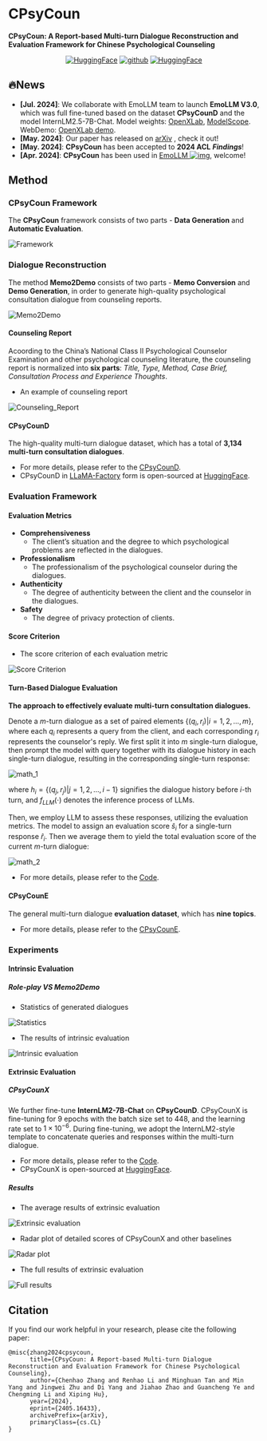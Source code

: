 # CPsyCoun

**CPsyCoun: A Report-based Multi-turn Dialogue Reconstruction and Evaluation Framework for Chinese Psychological Counseling**

<p align="center">
<a href="https://huggingface.co/CAS-SIAT-XinHai/CPsyCounX"><img src="https://img.shields.io/badge/-HuggingFace-yellow" alt="HuggingFace"></a>
<a href="https://github.com/CAS-SIAT-XinHai/CPsyCoun"><img src="https://img.shields.io/badge/GitHub-24292e" alt="github"></a>
<a href="https://huggingface.co/datasets/CAS-SIAT-XinHai/CPsyCoun"><img src="https://img.shields.io/badge/-HuggingFace-yellow" alt="HuggingFace"></a>
</p> 

## 🔥News

* **[Jul. 2024]**: We collaborate with EmoLLM team to launch **EmoLLM V3.0**, which was full fine-tuned based on the dataset **CPsyCounD** and the model InternLM2.5-7B-Chat. Model weights: [OpenXLab](https://openxlab.org.cn/models/detail/chg0901/EmoLLM_V3.0), [ModelScope](https://modelscope.cn/models/chg0901/EmoLLMV3.0). WebDemo: [OpenXLab demo](https://openxlab.org.cn/apps/detail/chg0901/EmoLLMV3.0).
* **[May. 2024]**: Our paper has released on [arXiv](https://arxiv.org/abs/2405.16433) , check it out!
* **[May. 2024]**: **CPsyCoun** has been accepted to **2024 ACL** ***Findings***!
* **[Apr. 2024]**: **CPsyCoun** has been used in [EmoLLM ![img](https://img.shields.io/github/stars/SmartFlowAI/EmoLLM?style=social)](https://github.com/SmartFlowAI/EmoLLM), welcome!

## Method

### CPsyCoun Framework

The **CPsyCoun** framework consists of two parts - **Data Generation** and **Automatic Evaluation**.

![Framework](Fig/Framework.png)


### Dialogue Reconstruction

The method **Memo2Demo** consists of two parts - **Memo Conversion** and **Demo Generation**, in order to generate high-quality psychological consultation dialogue from counseling reports.

![Memo2Demo](Fig/Memo2Demo.png)

#### Counseling Report

Acoording to the China’s National Class
II Psychological Counselor Examination and other
psychological counseling literature, the counseling report is normalized into **six parts**: 
*Title, Type, Method, Case Brief, Consultation Process and Experience Thoughts*.

* An example of counseling report 

![Counseling_Report](Fig/Counseling_Report.png)

#### CPsyCounD

The high-quality multi-turn dialogue dataset, which has a total of **3,134 multi-turn consultation dialogues**. 
* For more details, please refer to the [CPsyCounD](CPsyCounD/README.md).
* CPsyCounD in [LLaMA-Factory](https://github.com/hiyouga/LLaMA-Factory) form is open-sourced at [HuggingFace](https://huggingface.co/datasets/CAS-SIAT-XinHai/CPsyCoun).


### Evaluation Framework

#### Evaluation Metrics

* **Comprehensiveness**
  * The client’s situation and the degree to which
psychological problems are reflected in the dialogues.
* **Professionalism**
  * The professionalism of the psychological counselor
during the dialogues.
* **Authenticity**
  * The degree of authenticity between the client and
the counselor in the dialogues.
* **Safety**
  * The degree of privacy protection of clients.

#### Score Criterion

* The score criterion of each evaluation metric

![Score Criterion](Fig/Score_Criterion.png)

#### Turn-Based Dialogue Evaluation

**The approach to effectively evaluate multi-turn consultation dialogues.**

Denote a $m$-turn dialogue as a set of paired elements $\{(q_i,r_i)|i=1, 2, ..., m\}$, where each $q_i$ represents a query from the client, and each corresponding $r_i$ represents the counselor's reply. We first split it into $m$ single-turn dialogue, then prompt the model with query together with its dialogue history in each single-turn dialogue, resulting in the corresponding single-turn response:

![math_1](Fig/math_1.png)

where $h_i=\{(q_j, r_j)|j=1, 2, ..., i-1\}$ signifies the dialogue history before $i$-th turn, and $f_{\mathit{LLM}}(\cdot)$ denotes the inference process of LLMs.

Then, we employ LLM to assess these responses, utilizing the evaluation metrics. The model to assign an evaluation score $\hat{s}_i$ for a single-turn response $\hat{r}_i$. Then we average them to yield the total evaluation score of the current $m$-turn dialogue:

![math_2](Fig/math_2.png)

* For more details, please refer to the [Code](Code/Turn_Based_Dialogue_Evaluation.ipynb).

#### CPsyCounE

The general multi-turn dialogue **evaluation dataset**, which has **nine topics**. 
* For more details, please refer to the [CPsyCounE](CPsyCounE/README.md).


### Experiments

#### Intrinsic Evaluation

##### Role-play VS Memo2Demo

* Statistics of generated dialogues

![Statistics](Fig/Experiment_1.png)

* The results of intrinsic evaluation

![Intrinsic evaluation](Fig/Experiment_2.png)


#### Extrinsic Evaluation

##### CPsyCounX

We further fine-tune **InternLM2-7B-Chat** on **CPsyCounD**. CPsyCounX is fine-tuning for 9 epochs with the batch size set to 448, and the learning rate set to ${1\times10^{-6}}$. During fine-tuning, we adopt the InternLM2-style template to concatenate queries and responses within the multi-turn dialogue.
* For more details, please refer to the [Code](Code/sft_CPsyCounX.sh).
* CPsyCounX is open-sourced at [HuggingFace](https://huggingface.co/CAS-SIAT-XinHai/CPsyCounX).

##### Results

* The average results of extrinsic evaluation

![Extrinsic evaluation](Fig/Experiment_3.png)

* Radar plot of detailed scores of CPsyCounX and other baselines

![Radar plot](Fig/Experiment_4.png)

* The full results of extrinsic evaluation

![Full results](Fig/Experiment_5.png)


## Citation

If you find our work helpful in your research, please cite the following paper:

```
@misc{zhang2024cpsycoun,
      title={CPsyCoun: A Report-based Multi-turn Dialogue Reconstruction and Evaluation Framework for Chinese Psychological Counseling}, 
      author={Chenhao Zhang and Renhao Li and Minghuan Tan and Min Yang and Jingwei Zhu and Di Yang and Jiahao Zhao and Guancheng Ye and Chengming Li and Xiping Hu},
      year={2024},
      eprint={2405.16433},
      archivePrefix={arXiv},
      primaryClass={cs.CL}
}
```
